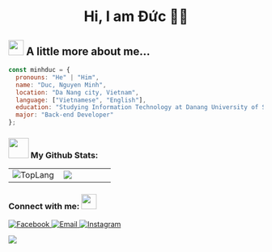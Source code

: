 ## <h1 align="center"> Hi, I am Đức 👩‍💻</h1>
## <img src="https://emojis.slackmojis.com/emojis/images/1588315024/8823/hyperkitty.gif?1588315024" width="30px"/> A little more about me...


```js
const minhduc = {
  pronouns: "He" | "Him",
  name: "Duc, Nguyen Minh",
  location: "Da Nang city, Vietnam",
  language: ["Vietnamese", "English"],
  education: "Studying Information Technology at Danang University of Science and Technology",
  major: "Back-end Developer"
};
```

### <img src="https://media.giphy.com/media/VgCDAzcKvsR6OM0uWg/giphy.gif" width="40">  My Github Stats:

<table width="100%"  border="0" cellpadding="0" cellspacing="0">
	<tr>
		<td align="left" width="50%">
			<img align="left" alt="TopLang" src="https://github-readme-stats.vercel.app/api?username=minhduc1582" />
		</td>
		<td align="left" width="50%">
			<img align='left' src="https://github-readme-stats.vercel.app/api/top-langs/?username=minhduc1582&layout=compact" />
		</td>
	</tr>
</table>

### Connect with me: <img src="https://raw.githubusercontent.com/nguyenthanhlong11/nguyenthanhlong11/master/Assets/handshake.gif" height="30px">

<p>
	<a href="https://www.facebook.com/m.duc.158/" target="_blank">
		<img alt="Facebook" src="https://img.shields.io/badge/.-minhduc-ff69b4?style=flat&logo=facebook">
	</a>
	<a href="mailto:minhduc2247@gmail.com">
		<img alt="Email" src="https://img.shields.io/badge/.-minhduc2247@gmail.com-orange?style=flat&logo=gmail">
	</a>
	<a href="https://www.instagram.com/mduc_ld/" target="_blank">
		<img alt="Instagram" src="https://img.shields.io/badge/.-@minhduc_ld-ff69b4?style=flat&logo=instagram">
	</a>
</p>
<p align="left">
	<a href="https://github.com/minhduc1582">
		<img src="https://komarev.com/ghpvc/?username=paulnguyen-mn">
	</a>
</p>


<!--
**minhduc1582/minhduc1582** is a ✨ _special_ ✨ repository because its `README.md` (this file) appears on your GitHub profile.

Here are some ideas to get you started:

- 🔭 I’m currently working on ...
- 🌱 I’m currently learning ...
- 👯 I’m looking to collaborate on ...
- 🤔 I’m looking for help with ...
- 💬 Ask me about ...
- 📫 How to reach me: ...
- 😄 Pronouns: ...
- ⚡ Fun fact: ...
-->
